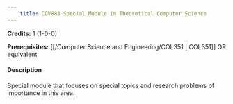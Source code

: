 ```yaml
---
    title: COV883 Special Module in Theoretical Computer Science
---
```

**Credits:** 1 (1-0-0)



**Prerequisites:** [[/Computer Science and Engineering/COL351 | COL351]] OR equivalent

#### Description 
Special module that focuses on special topics and research problems of importance in this area.